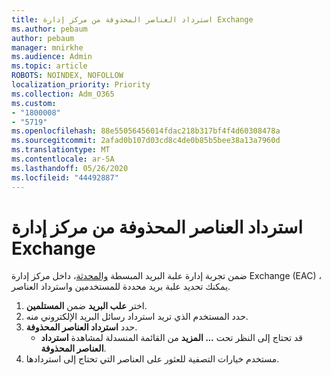 ```yaml
---
title: استرداد العناصر المحذوفة من مركز إدارة Exchange
ms.author: pebaum
author: pebaum
manager: mnirkhe
ms.audience: Admin
ms.topic: article
ROBOTS: NOINDEX, NOFOLLOW
localization_priority: Priority
ms.collection: Adm_O365
ms.custom:
- "1800008"
- "5719"
ms.openlocfilehash: 88e55056456014fdac218b317bf4f4d60308478a
ms.sourcegitcommit: 2afad0b107d03cd8c4de0b85b5bee38a13a7960d
ms.translationtype: MT
ms.contentlocale: ar-SA
ms.lasthandoff: 05/26/2020
ms.locfileid: "44492887"
---
```

# <a name="recover-deleted-items-from-exchange-admin-center"></a>استرداد العناصر المحذوفة من مركز إدارة Exchange

ضمن تجربة إدارة علبة البريد المبسطة [والمحدثة](https://admin.exchange.microsoft.com/#/mailboxes)، داخل مركز إدارة Exchange (EAC) ، يمكنك تحديد علبة بريد محددة للمستخدمين واسترداد العناصر.

1. اختر **علب البريد** ضمن **المستلمين**.
2. حدد المستخدم الذي تريد استرداد رسائل البريد الإلكتروني منه.
3. حدد **استرداد العناصر المحذوفة**.
    - قد تحتاج إلى النظر تحت **... المزيد** من القائمة المنسدلة لمشاهدة **استرداد العناصر المحذوفة**.
4. مستخدم خيارات التصفية للعثور على العناصر التي تحتاج إلى استردادها.
